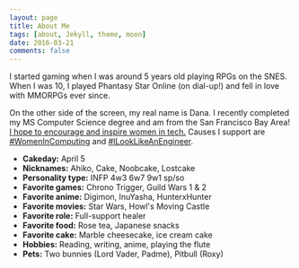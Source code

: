 ```yaml
---
layout: page
title: About Me
tags: [about, Jekyll, theme, moon]
date: 2016-03-21
comments: false
---
```

I started gaming when I was around 5 years old playing RPGs on the SNES. When I was 10, I played Phantasy Star Online (on dial-up!) and fell in love with MMORPGs ever since.

On the other side of the screen, my real name is Dana. I recently completed my MS Computer Science degree and am from the San Francisco Bay Area! [I hope to encourage and inspire women in tech.](http://danaoira.com) Causes I support are [#WomenInComputing](https://twitter.com/hashtag/womenincomputing) and [#ILookLikeAnEngineer](https://twitter.com/hashtag/ilooklikeanengineer).

- **Cakeday:** April 5
- **Nicknames:** Ahiko, Cake, Noobcake, Lostcake
- **Personality type:** INFP 4w3 6w7 9w1 sp/so
- **Favorite games:** Chrono Trigger, Guild Wars 1 & 2
- **Favorite anime:** Digimon, InuYasha, HunterxHunter
- **Favorite movies:** Star Wars, Howl's Moving Castle
- **Favorite role:** Full-support healer
- **Favorite food:** Rose tea, Japanese snacks
- **Favorite cake:** Marble cheesecake, ice cream cake
- **Hobbies:** Reading, writing, anime, playing the flute
- **Pets:** Two bunnies (Lord Vader, Padme), Pitbull (Roxy)
